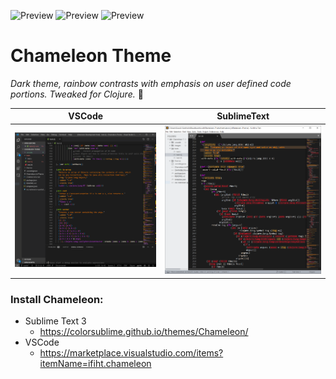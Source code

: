 ![Preview](https://img.shields.io/github/license/ifiht/Chameleon-Theme?style=flat-square)
![Preview](https://img.shields.io/visual-studio-marketplace/v/ifiht.chameleon?style=flat-square)
![Preview](https://img.shields.io/visual-studio-marketplace/i/ifiht.chameleon?style=flat-square)


# Chameleon Theme
*Dark theme, rainbow contrasts with emphasis on user defined code portions. Tweaked for Clojure.* 🦎


VSCode | SublimeText
:------------: | :-------------:
![Preview](/images/vscode-capture.PNG) | ![Preview](/images/subl-capture.PNG)



### Install Chameleon:
* Sublime Text 3
    * https://colorsublime.github.io/themes/Chameleon/
* VSCode
    * https://marketplace.visualstudio.com/items?itemName=ifiht.chameleon
    